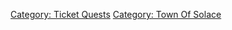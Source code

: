 [Category: Ticket Quests](Category:_Ticket_Quests "wikilink") [Category:
Town Of Solace](Category:_Town_Of_Solace "wikilink")
